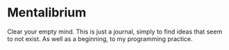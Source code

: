 # Mentalibrium
Clear your empty mind.
This is just a journal, simply to find ideas that seem to not exist. As well as a beginning, to my programming practice.